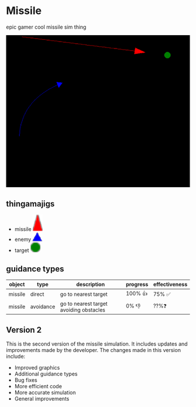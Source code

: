# Missile

epic gamer cool missile sim thing

![example image](img/game.png)

## thingamajigs

- missile ![missile](img/missile.png)
- enemy ![enemy](img/enemy.png)
- target ![target](img/target.png)

## guidance types

| object  | type       | description                                 | progress | effectiveness |
| ------- | ---------- | ------------------------------------------- | -------- | ------------- |
| missile | direct     | go to nearest target                        | 100% 👍  | 75% ✅       |
| missile | avoidance  | go to nearest target avoiding obstacles     | 0% 👎    | ??%❓        |

## Version 2

This is the second version of the missile simulation. It includes updates and improvements made by the developer. The changes made in this version include:

- Improved graphics
- Additional guidance types
- Bug fixes
- More efficient code
- More accurate simulation
- General improvements